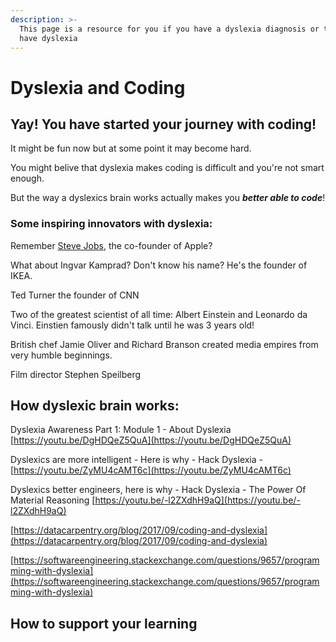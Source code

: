 ```yaml
---
description: >-
  This page is a resource for you if you have a dyslexia diagnosis or think you
  have dyslexia
---
```


# Dyslexia and Coding

## Yay! You have started your journey with coding! 

  
It might be fun now but at some point it may become hard. 

You might belive that dyslexia makes coding is difficult and you're not smart enough.   
  
But the way a dyslexics brain works actually makes you _**better able to code**_! 

### Some inspiring innovators with dyslexia:

Remember [Steve Jobs](https://www.theguardian.com/commentisfree/2013/jun/24/dyslexia-not-a-disability-gift), the co-founder of Apple? 

What about Ingvar Kamprad? Don't know his name? He's the founder of IKEA.   
  
Ted Turner the founder of CNN

Two of the greatest scientist of all time: Albert Einstein and Leonardo da Vinci. Einstien famously didn't talk until he was 3 years old!

British chef Jamie Oliver and Richard Branson created media empires from very humble beginnings. 

Film director Stephen Speilberg  
  
  
  
  


## How dyslexic brain works:

Dyslexia Awareness Part 1: Module 1 - About Dyslexia [https://youtu.be/DgHDQeZ5QuA](https://youtu.be/DgHDQeZ5QuA)

Dyslexics are more intelligent - Here is why - Hack Dyslexia - [https://youtu.be/ZyMU4cAMT6c](https://youtu.be/ZyMU4cAMT6c)

  
Dyslexics better engineers, here is why - Hack Dyslexia - The Power Of Material Reasoning [https://youtu.be/-l2ZXdhH9aQ](https://youtu.be/-l2ZXdhH9aQ)

[https://datacarpentry.org/blog/2017/09/coding-and-dyslexia](https://datacarpentry.org/blog/2017/09/coding-and-dyslexia)

  
  
[https://softwareengineering.stackexchange.com/questions/9657/programming-with-dyslexia](https://softwareengineering.stackexchange.com/questions/9657/programming-with-dyslexia)



## How to support your learning 

